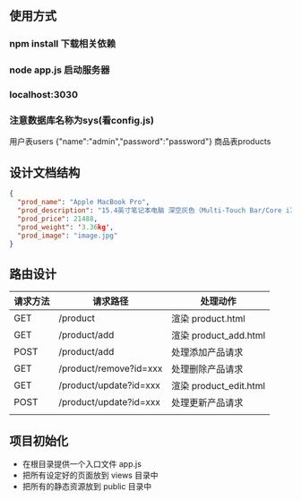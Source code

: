 ## 使用方式

###  npm install  下载相关依赖

###  node app.js  启动服务器

###  localhost:3030

### 注意数据库名称为sys(看config.js)
用户表users {"name":"admin","password":"password"}
商品表products 

## 设计文档结构

```json
{
  "prod_name": "Apple MacBook Pro",
  "prod_description": "15.4英寸笔记本电脑 深空灰色（Multi-Touch Bar/Core i7/16GB/512GB MLH42CH/A）",
  "prod_price": 21488,
  "prod_weight": '3.36kg',
  "prod_image": "image.jpg"
}
```

## 路由设计

| 请求方法 |        请求路径        |        处理动作        |
|----------|------------------------|------------------------|
| GET      | /product               | 渲染 product.html      |
| GET      | /product/add           | 渲染 product_add.html  |
| POST     | /product/add           | 处理添加产品请求       |
| GET      | /product/remove?id=xxx | 处理删除产品请求       |
| GET      | /product/update?id=xxx | 渲染 product_edit.html |
| POST     | /product/update?id=xxx | 处理更新产品请求       |
|          |                        |                        |

## 项目初始化

- 在根目录提供一个入口文件 app.js
- 把所有设定好的页面放到 views 目录中
- 把所有的静态资源放到 public 目录中
